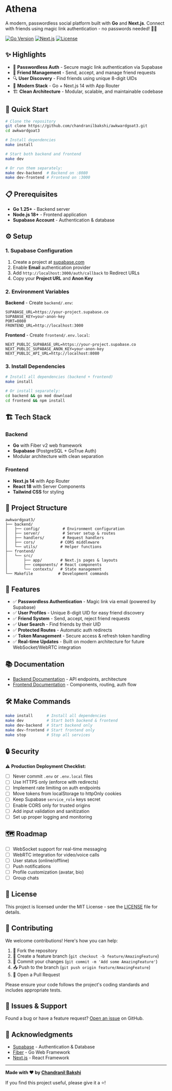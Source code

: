 # Athena

A modern, passwordless social platform built with **Go** and **Next.js**. Connect with friends using magic link authentication - no passwords needed! 🔐✨

[![Go Version](https://img.shields.io/badge/Go-1.25+-00ADD8?style=flat&logo=go)](https://go.dev/)
[![Next.js](https://img.shields.io/badge/Next.js-14-black?style=flat&logo=next.js)](https://nextjs.org/)
[![License](https://img.shields.io/badge/License-MIT-blue.svg)](LICENSE)

## ✨ Highlights

- 🔐 **Passwordless Auth** - Secure magic link authentication via Supabase
- 👥 **Friend Management** - Send, accept, and manage friend requests
- 🔍 **User Discovery** - Find friends using unique 8-digit UIDs
- 🎨 **Modern Stack** - Go + Next.js 14 with App Router
- 🏗️ **Clean Architecture** - Modular, scalable, and maintainable codebase

## 🚀 Quick Start

```bash
# Clone the repository
git clone https://github.com/chandranilbakshi/awkwardgoat3.git
cd awkwardgoat3

# Install dependencies
make install

# Start both backend and frontend
make dev

# Or run them separately:
make dev-backend  # Backend on :8080
make dev-frontend # Frontend on :3000
```

## 📋 Prerequisites

- **Go 1.25+** - Backend server
- **Node.js 18+** - Frontend application
- **Supabase Account** - Authentication & database

## ⚙️ Setup

### 1. Supabase Configuration

1. Create a project at [supabase.com](https://supabase.com)
2. Enable **Email** authentication provider
3. Add `http://localhost:3000/auth/callback` to Redirect URLs
4. Copy your **Project URL** and **Anon Key**

### 2. Environment Variables

**Backend** - Create `backend/.env`:
```env
SUPABASE_URL=https://your-project.supabase.co
SUPABASE_KEY=your-anon-key
PORT=8080
FRONTEND_URL=http://localhost:3000
```

**Frontend** - Create `frontend/.env.local`:
```env
NEXT_PUBLIC_SUPABASE_URL=https://your-project.supabase.co
NEXT_PUBLIC_SUPABASE_ANON_KEY=your-anon-key
NEXT_PUBLIC_API_URL=http://localhost:8080
```

### 3. Install Dependencies

```bash
# Install all dependencies (backend + frontend)
make install

# Or install separately:
cd backend && go mod download
cd frontend && npm install
```

## 🏗️ Tech Stack

### Backend
- **Go** with Fiber v2 web framework
- **Supabase** (PostgreSQL + GoTrue Auth)
- Modular architecture with clean separation

### Frontend
- **Next.js 14** with App Router
- **React 18** with Server Components
- **Tailwind CSS** for styling

## 📁 Project Structure

```
awkwardgoat3/
├── backend/
│   ├── config/          # Environment configuration
│   ├── server/          # Server setup & routes
│   ├── handlers/        # Request handlers
│   ├── cors/           # CORS middleware
│   └── utils/          # Helper functions
├── frontend/
│   └── src/
│       ├── app/        # Next.js pages & layouts
│       ├── components/ # React components
│       └── contexts/   # State management
└── Makefile           # Development commands
```

## 🔑 Features

- ✅ **Passwordless Authentication** - Magic link via email (powered by Supabase)
- ✅ **User Profiles** - Unique 8-digit UID for easy friend discovery
- ✅ **Friend System** - Send, accept, reject friend requests
- ✅ **User Search** - Find friends by their UID
- ✅ **Protected Routes** - Automatic auth redirects
- ✅ **Token Management** - Secure access & refresh token handling
- ✅ **Real-time Updates** - Built on modern architecture for future WebSocket/WebRTC integration

## 📚 Documentation

- [Backend Documentation](./backend/README.md) - API endpoints, architecture
- [Frontend Documentation](./frontend/README.md) - Components, routing, auth flow

## 🛠️ Make Commands

```bash
make install      # Install all dependencies
make dev          # Start both backend & frontend
make dev-backend  # Start backend only
make dev-frontend # Start frontend only
make stop         # Stop all services
```

## 🔒 Security

⚠️ **Production Deployment Checklist:**
- [ ] Never commit `.env` or `.env.local` files
- [ ] Use HTTPS only (enforce with redirects)
- [ ] Implement rate limiting on auth endpoints
- [ ] Move tokens from localStorage to httpOnly cookies
- [ ] Keep Supabase `service_role` keys secret
- [ ] Enable CORS only for trusted origins
- [ ] Add input validation and sanitization
- [ ] Set up proper logging and monitoring

## 🗺️ Roadmap

- [ ] WebSocket support for real-time messaging
- [ ] WebRTC integration for video/voice calls
- [ ] User status (online/offline)
- [ ] Push notifications
- [ ] Profile customization (avatar, bio)
- [ ] Group chats

## 📝 License

This project is licensed under the MIT License - see the [LICENSE](LICENSE) file for details.

## 👥 Contributing

We welcome contributions! Here's how you can help:

1. 🍴 Fork the repository
2. 🔨 Create a feature branch (`git checkout -b feature/AmazingFeature`)
3. 💾 Commit your changes (`git commit -m 'Add some AmazingFeature'`)
4. 📤 Push to the branch (`git push origin feature/AmazingFeature`)
5. 🎉 Open a Pull Request

Please ensure your code follows the project's coding standards and includes appropriate tests.

## 🐛 Issues & Support

Found a bug or have a feature request? [Open an issue](https://github.com/chandranilbakshi/awkwardgoat3/issues) on GitHub.

## 🙏 Acknowledgments

- [Supabase](https://supabase.com) - Authentication & Database
- [Fiber](https://gofiber.io/) - Go Web Framework
- [Next.js](https://nextjs.org/) - React Framework

---

**Made with ❤️ by [Chandranil Bakshi](https://github.com/chandranilbakshi)**

If you find this project useful, please give it a ⭐!

